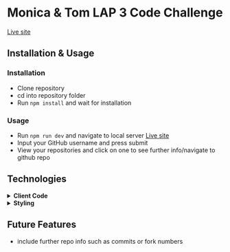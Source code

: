 # Monica & Tom LAP 3 Code Challenge

[Live site]()

## Installation & Usage

### Installation

- Clone repository
- cd into repository folder
- Run `npm install` and wait for installation

### Usage

- Run `npm run dev` and navigate to local server [Live site](http://localhost:8080/)
- Input your GitHub username and press submit
- View your repositories and click on one to see further info/navigate to github repo


## Technologies

<details>
  <summary><b>Client Code</b></summary>
  
  - React
  - React-router

</details>

<details>
  <summary><b>Styling</b></summary>

- Material-UI
- Material-UI Icons

</details>

## Future Features

- include further repo info such as commits or fork numbers